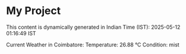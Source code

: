# My Project

This content is dynamically generated in Indian Time (IST): 2025-05-12 01:16:49 IST


Current Weather in Coimbatore:
Temperature: 26.88 °C
Condition: mist
